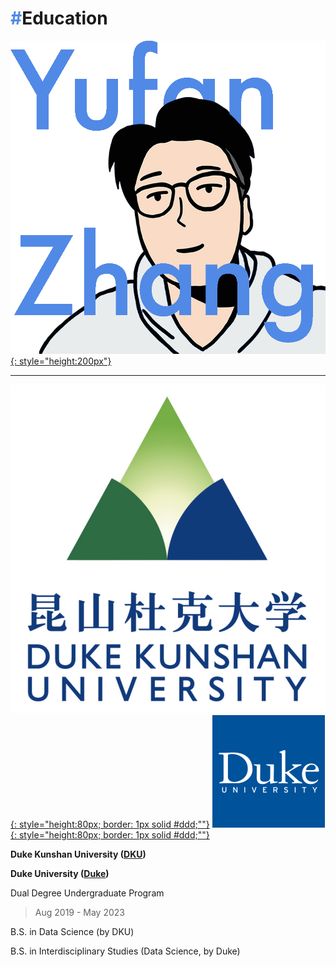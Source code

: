 # <span style="color:#5189e6">**#**</span>**Education**

[![YUFAN](../img/logos/logo8_en.png){: style="height:200px"}](../index.md)

<!-- ## <span style="color:#5189e6">**#**</span>**Education** -->

---

[![DKU](../img/logos/dku_ver.png){: style="height:80px; border: 1px solid #ddd;""}](https://dukekunshan.edu.cn/)
[![Duke](../img/logos/dukesquare_blue.png){: style="height:80px; border: 1px solid #ddd;""}](https://duke.edu/)

**Duke Kunshan University ([DKU](https://dukekunshan.edu.cn/))**

**Duke University ([Duke](https://duke.edu/))**

Dual Degree Undergraduate Program

<!-- **Duke Kunshan University ([DKU](https://dukekunshan.edu.cn/))** -->

> Aug 2019 - May 2023

B.S. in Data Science (by DKU)

B.S. in Interdisciplinary Studies (Data Science, by Duke) 

<!-- ---

[![Duke](../img/logos/dukesquare_blue.png){: style="height:80px"}](https://duke.edu/)

**Duke University ([Duke](https://duke.edu/))**

> Aug 2019 - May 2023

B.S. in Interdisciplinary Studies (Data Science) -->